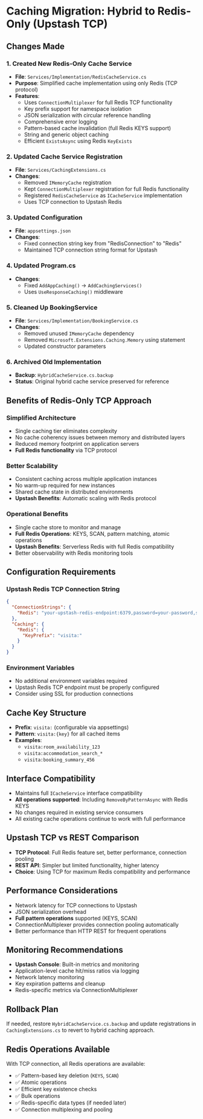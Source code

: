 # Caching Migration: Hybrid to Redis-Only (Upstash TCP)

## Changes Made

### 1. Created New Redis-Only Cache Service
- **File**: `Services/Implementation/RedisCacheService.cs`
- **Purpose**: Simplified cache implementation using only Redis (TCP protocol)
- **Features**:
  - Uses `ConnectionMultiplexer` for full Redis TCP functionality
  - Key prefix support for namespace isolation
  - JSON serialization with circular reference handling
  - Comprehensive error logging
  - Pattern-based cache invalidation (full Redis KEYS support)
  - String and generic object caching
  - Efficient `ExistsAsync` using Redis `KeyExists`

### 2. Updated Cache Service Registration
- **File**: `Services/CachingExtensions.cs`
- **Changes**:
  - Removed `IMemoryCache` registration
  - Kept `ConnectionMultiplexer` registration for full Redis functionality
  - Registered `RedisCacheService` as `ICacheService` implementation
  - Uses TCP connection to Upstash Redis

### 3. Updated Configuration
- **File**: `appsettings.json`
- **Changes**:
  - Fixed connection string key from "RedisConnection" to "Redis"
  - Maintained TCP connection string format for Upstash

### 4. Updated Program.cs
- **Changes**:
  - Fixed `AddAppCaching()` → `AddCachingServices()` 
  - Uses `UseResponseCaching()` middleware

### 5. Cleaned Up BookingService
- **File**: `Services/Implementation/BookingService.cs`
- **Changes**:
  - Removed unused `IMemoryCache` dependency
  - Removed `Microsoft.Extensions.Caching.Memory` using statement
  - Updated constructor parameters

### 6. Archived Old Implementation
- **Backup**: `HybridCacheService.cs.backup`
- **Status**: Original hybrid cache service preserved for reference

## Benefits of Redis-Only TCP Approach

### Simplified Architecture
- Single caching tier eliminates complexity
- No cache coherency issues between memory and distributed layers
- Reduced memory footprint on application servers
- **Full Redis functionality** via TCP protocol

### Better Scalability
- Consistent caching across multiple application instances
- No warm-up required for new instances
- Shared cache state in distributed environments
- **Upstash Benefits**: Automatic scaling with Redis protocol

### Operational Benefits
- Single cache store to monitor and manage
- **Full Redis Operations**: KEYS, SCAN, pattern matching, atomic operations
- **Upstash Benefits**: Serverless Redis with full Redis compatibility
- Better observability with Redis monitoring tools

## Configuration Requirements

### Upstash Redis TCP Connection String
```json
{
  "ConnectionStrings": {
    "Redis": "your-upstash-redis-endpoint:6379,password=your-password,ssl=True"
  },
  "Caching": {
    "Redis": {
      "KeyPrefix": "visita:"
    }
  }
}
```

### Environment Variables
- No additional environment variables required
- Upstash Redis TCP endpoint must be properly configured
- Consider using SSL for production connections

## Cache Key Structure
- **Prefix**: `visita:` (configurable via appsettings)
- **Pattern**: `visita:{key}` for all cached items
- **Examples**:
  - `visita:room_availability_123`
  - `visita:accommodation_search_*`
  - `visita:booking_summary_456`

## Interface Compatibility
- Maintains full `ICacheService` interface compatibility
- **All operations supported**: Including `RemoveByPatternAsync` with Redis KEYS
- No changes required in existing service consumers
- All existing cache operations continue to work with full performance

## Upstash TCP vs REST Comparison
- **TCP Protocol**: Full Redis feature set, better performance, connection pooling
- **REST API**: Simpler but limited functionality, higher latency
- **Choice**: Using TCP for maximum Redis compatibility and performance

## Performance Considerations
- Network latency for TCP connections to Upstash
- JSON serialization overhead
- **Full pattern operations** supported (KEYS, SCAN)
- ConnectionMultiplexer provides connection pooling automatically
- Better performance than HTTP REST for frequent operations

## Monitoring Recommendations
- **Upstash Console**: Built-in metrics and monitoring
- Application-level cache hit/miss ratios via logging
- Network latency monitoring
- Key expiration patterns and cleanup
- Redis-specific metrics via ConnectionMultiplexer

## Rollback Plan
If needed, restore `HybridCacheService.cs.backup` and update registrations in `CachingExtensions.cs` to revert to hybrid caching approach.

## Redis Operations Available
With TCP connection, all Redis operations are available:
- ✅ Pattern-based key deletion (`KEYS`, `SCAN`)
- ✅ Atomic operations
- ✅ Efficient key existence checks
- ✅ Bulk operations
- ✅ Redis-specific data types (if needed later)
- ✅ Connection multiplexing and pooling